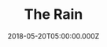 ---
title: "The Rain"
image: "https://i.imgur.com/Bk5uC9U.jpg"
date: "2018-05-20T05:00:00.000Z"
video:
  type: "vimeo"
  id: "270974666"
speaker:
  name: "Bart Wilkins"
  permalink: "bart-wilkins"
series: "clouds-without-rain"
---